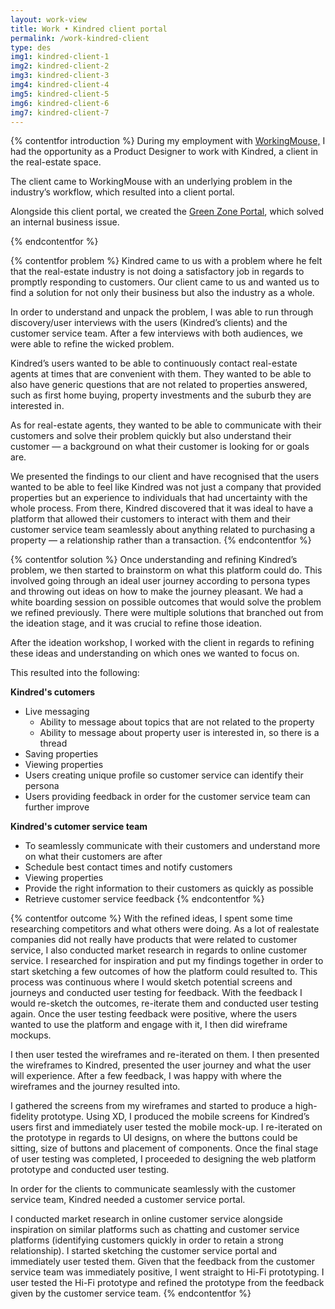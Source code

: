 ```yaml
---
layout: work-view
title: Work • Kindred client portal
permalink: /work-kindred-client
type: des
img1: kindred-client-1
img2: kindred-client-2 
img3: kindred-client-3 
img4: kindred-client-4 
img5: kindred-client-5 
img6: kindred-client-6 
img7: kindred-client-7
---
```


{% contentfor introduction %}
During my employment with <a href="https://workingmouse.com.au/" target="_blank">WorkingMouse,</a> I had the opportunity as a Product Designer to work with Kindred, a client in the real-estate space.

The client came to WorkingMouse with an underlying problem in the industry’s workflow, which resulted into a client portal. 

Alongside this client portal, we created the <a href="/work-kindred-admin">Green Zone Portal</a>, which solved an internal business issue. 

{% endcontentfor %}


{% contentfor problem %}
Kindred came to us with a problem where he felt that the real-estate industry is not doing a satisfactory job in regards to promptly responding to customers. Our client came to us and wanted us to find a solution for not only their business but also the industry as a whole. 

In order to understand and unpack the problem, I was able to run through discovery/user interviews with the users (Kindred’s clients) and the customer service team. After a few interviews with both audiences, we were able to refine the wicked problem. 

Kindred’s users wanted to be able to continuously contact real-estate agents at times that are convenient with them. They wanted to be able to also have generic questions that are not related to properties answered, such as first home buying, property investments and the suburb they are interested in. 

As for real-estate agents, they wanted to be able to communicate with their customers and solve their problem quickly but also understand their customer — a background on what their customer is looking for or goals are.

We presented the findings to our client and have recognised that the users wanted to be able to feel like Kindred was not just a company that provided properties but an experience to individuals that had uncertainty with the whole process. From there, Kindred discovered that it was ideal to have a platform that allowed their customers to interact with them and their customer service team seamlessly about anything related to purchasing a property — a relationship rather than a transaction. 
{% endcontentfor %}


{% contentfor solution %}
Once understanding and refining Kindred’s problem, we then started to brainstorm on what this platform could do. This involved going through an ideal user journey according to persona types and throwing out ideas on how to make the journey pleasant. We had a white boarding session on possible outcomes that would solve the problem we refined previously. There were multiple solutions that branched out from the ideation stage, and it was crucial to refine those ideation. 

After the ideation workshop, I worked with the client in regards to refining these ideas and understanding on which ones we wanted to focus on. 

This resulted into the following:

**Kindred's cutomers**
* Live messaging
    * Ability to message about topics that are not related to the property
    * Ability to message about property user is interested in, so there is a thread
* Saving properties
* Viewing properties 
* Users creating unique profile so customer service can identify their persona
* Users providing feedback in order for the customer service team can further improve



**Kindred's cutomer service team**
* To seamlessly communicate with their customers and understand more on what their customers are after
* Schedule best contact times and notify customers
* Viewing properties 
* Provide the right information to their customers as quickly as possible
* Retrieve customer service feedback
{% endcontentfor %}


{% contentfor outcome %}
With the refined ideas, I spent some time researching competitors and what others were doing. As a lot of realestate companies did not really have products that were related to customer service, I also conducted market research in regards to online customer service. I researched for inspiration and put my findings together in order to start sketching a few outcomes of how the platform could resulted to. This process was continuous where I would sketch potential screens and journeys and conducted user testing for feedback. With the feedback I would re-sketch the outcomes, re-iterate them and conducted user testing again. Once the user testing feedback were positive, where the users wanted to use the platform and engage with it, I then did wireframe mockups. 

I then user tested the wireframes and re-iterated on them. I then presented the wireframes to Kindred, presented the user journey and what the user will experience. After a few feedback, I was happy with where the wireframes and the journey resulted into. 

I gathered the screens from my wireframes and started to produce a high-fidelity prototype. Using XD, I produced the mobile screens for Kindred’s users first and immediately user tested the mobile mock-up. I re-iterated on the prototype in regards to UI designs, on where the buttons could be sitting, size of buttons and placement of components. Once the final stage of user testing was completed, I proceeded to designing the web platform prototype and conducted user testing. 

In order for the clients to communicate seamlessly with the customer service team, Kindred needed a customer service portal. 

I conducted market research in online customer service alongside inspiration on similar platforms such as chatting and customer service platforms (identifying customers quickly in order to retain a strong relationship). I started sketching the customer service portal and immediately user tested them. Given that the feedback from the customer service team was immediately positive, I went straight to Hi-Fi prototyping. I user tested the Hi-Fi prototype and refined the prototype from the feedback given by the customer service team. 
{% endcontentfor %}